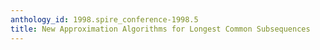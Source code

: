 ```yaml
---
anthology_id: 1998.spire_conference-1998.5
title: New Approximation Algorithms for Longest Common Subsequences
---
```


